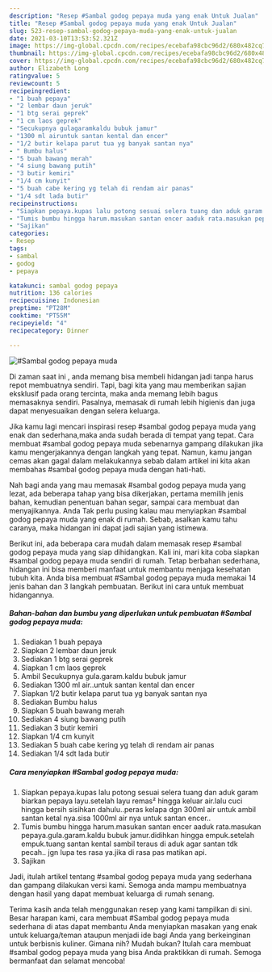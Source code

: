 ```yaml
---
description: "Resep #Sambal godog pepaya muda yang enak Untuk Jualan"
title: "Resep #Sambal godog pepaya muda yang enak Untuk Jualan"
slug: 523-resep-sambal-godog-pepaya-muda-yang-enak-untuk-jualan
date: 2021-03-10T13:53:52.321Z
image: https://img-global.cpcdn.com/recipes/ecebafa98cbc96d2/680x482cq70/sambal-godog-pepaya-muda-foto-resep-utama.jpg
thumbnail: https://img-global.cpcdn.com/recipes/ecebafa98cbc96d2/680x482cq70/sambal-godog-pepaya-muda-foto-resep-utama.jpg
cover: https://img-global.cpcdn.com/recipes/ecebafa98cbc96d2/680x482cq70/sambal-godog-pepaya-muda-foto-resep-utama.jpg
author: Elizabeth Long
ratingvalue: 5
reviewcount: 5
recipeingredient:
- "1 buah pepaya"
- "2 lembar daun jeruk"
- "1 btg serai geprek"
- "1 cm laos geprek"
- "Secukupnya gulagaramkaldu bubuk jamur"
- "1300 ml airuntuk santan kental dan encer"
- "1/2 butir kelapa parut tua yg banyak santan nya"
- " Bumbu halus"
- "5 buah bawang merah"
- "4 siung bawang putih"
- "3 butir kemiri"
- "1/4 cm kunyit"
- "5 buah cabe kering yg telah di rendam air panas"
- "1/4 sdt lada butir"
recipeinstructions:
- "Siapkan pepaya.kupas lalu potong sesuai selera tuang dan aduk garam biarkan pepaya layu.setelah layu remas² hingga keluar air.lalu cuci hingga bersih sisihkan dahulu..peras kelapa dgn 300ml air untuk ambil santan ketal nya.sisa 1000ml air nya untuk santan encer.."
- "Tumis bumbu hingga harum.masukan santan encer aaduk rata.masukan pepaya.gula.garam.kaldu bubuk jamur.didihkan hingga empuk.setelah empuk.tuang santan kental sambil teraus di aduk agar santan tdk pecah.. jgn lupa tes rasa ya.jika di rasa pas matikan api."
- "Sajikan"
categories:
- Resep
tags:
- sambal
- godog
- pepaya

katakunci: sambal godog pepaya 
nutrition: 136 calories
recipecuisine: Indonesian
preptime: "PT28M"
cooktime: "PT55M"
recipeyield: "4"
recipecategory: Dinner

---
```



![#Sambal godog pepaya muda](https://img-global.cpcdn.com/recipes/ecebafa98cbc96d2/680x482cq70/sambal-godog-pepaya-muda-foto-resep-utama.jpg)

Di zaman  saat ini , anda memang bisa membeli hidangan jadi tanpa harus repot membuatnya sendiri. Tapi, bagi kita yang mau memberikan sajian eksklusif pada orang tercinta, maka anda memang lebih bagus memasaknya sendiri. Pasalnya, memasak di rumah lebih higienis dan juga dapat menyesuaikan dengan selera keluarga.

Jika kamu lagi mencari inspirasi resep #sambal godog pepaya muda yang enak dan sederhana,maka anda sudah berada di tempat yang tepat. Cara membuat #sambal godog pepaya muda  sebenarnya gampang dilakukan jika kamu mengerjakannya dengan langkah yang tepat. Namun, kamu jangan cemas akan gagal dalam melakukannya 
sebab dalam artikel ini kita akan membahas #sambal godog pepaya muda dengan hati-hati.  



Nah bagi anda yang mau memasak #sambal godog pepaya muda yang lezat, ada beberapa tahap yang bisa dikerjakan, pertama memilih jenis bahan, kemudian penentuan bahan segar, sampai cara membuat dan menyajikannya. Anda Tak perlu pusing kalau mau menyiapkan #sambal godog pepaya muda yang enak di rumah. Sebab, asalkan kamu  tahu caranya, maka hidangan ini dapat jadi sajian yang istimewa.

Berikut ini, ada beberapa cara mudah dalam memasak resep #sambal godog pepaya muda yang siap dihidangkan. Kali ini, mari kita coba siapkan #sambal godog pepaya muda sendiri di rumah. Tetap berbahan sederhana, hidangan ini bisa memberi manfaat untuk membantu menjaga kesehatan tubuh kita. Anda bisa membuat #Sambal godog pepaya muda memakai 14 jenis bahan dan 3 langkah pembuatan. Berikut ini cara untuk membuat hidangannya.

<!--inarticleads1-->

##### Bahan-bahan dan bumbu yang diperlukan untuk pembuatan #Sambal godog pepaya muda:

1. Sediakan 1 buah pepaya
1. Siapkan 2 lembar daun jeruk
1. Sediakan 1 btg serai geprek
1. Siapkan 1 cm laos geprek
1. Ambil Secukupnya gula.garam.kaldu bubuk jamur
1. Sediakan 1300 ml air..untuk santan kental dan encer
1. Siapkan 1/2 butir kelapa parut tua yg banyak santan nya
1. Sediakan  Bumbu halus
1. Siapkan 5 buah bawang merah
1. Sediakan 4 siung bawang putih
1. Sediakan 3 butir kemiri
1. Siapkan 1/4 cm kunyit
1. Sediakan 5 buah cabe kering yg telah di rendam air panas
1. Sediakan 1/4 sdt lada butir




<!--inarticleads2-->

##### Cara menyiapkan #Sambal godog pepaya muda:

1. Siapkan pepaya.kupas lalu potong sesuai selera tuang dan aduk garam biarkan pepaya layu.setelah layu remas² hingga keluar air.lalu cuci hingga bersih sisihkan dahulu..peras kelapa dgn 300ml air untuk ambil santan ketal nya.sisa 1000ml air nya untuk santan encer..
1. Tumis bumbu hingga harum.masukan santan encer aaduk rata.masukan pepaya.gula.garam.kaldu bubuk jamur.didihkan hingga empuk.setelah empuk.tuang santan kental sambil teraus di aduk agar santan tdk pecah.. jgn lupa tes rasa ya.jika di rasa pas matikan api.
1. Sajikan




Jadi, itulah artikel tentang  #sambal godog pepaya muda  yang sederhana dan gampang dilakukan versi kami. Semoga anda mampu membuatnya dengan hasil yang dapat membuat keluarga di rumah senang. 

Terima kasih anda telah menggunakan resep yang kami tampilkan di sini. Besar harapan kami, cara membuat  #Sambal godog pepaya muda sederhana di atas dapat membantu Anda menyiapkan masakan yang enak untuk keluarga/teman ataupun menjadi ide bagi Anda yang berkeinginan untuk berbisnis kuliner. Gimana nih? Mudah bukan? Itulah cara membuat #sambal godog pepaya muda yang bisa Anda praktikkan di rumah. Semoga bermanfaat dan selamat mencoba!

